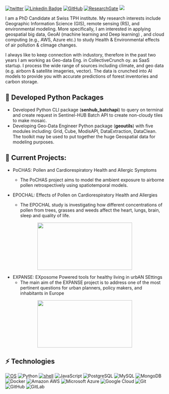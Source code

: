 [![twitter](https://img.shields.io/twitter/follow/ShValipour?style=social)](hhttps://twitter.com/ShValipour)
[![Linkedin Badge](https://img.shields.io/badge/-BehzadValipourSh.-blue?style=flat-square&logo=Linkedin&logoColor=white&link=https://linkedin.com/in/behzad-valipour-shokouhi-5128b0194)](https://linkedin.com/in/behzad-valipour-shokouhi-5128b0194)
<a href="https://github.com/behzad89" target="_blank"><img alt="GitHub" src="https://img.shields.io/badge/-@behzad89-181717?style=flat-square&logo=GitHub&logoColor=white"></a>
<a href="https://www.researchgate.net/profile/Behzad-Valipour-Shokouhi" target="_blank"><img alt="ResearchGate" src="https://img.shields.io/badge/-ResearchGate-00CCBB?style=flat-square&logo=ResearchGate&logoColor=white"></a>
![](https://komarev.com/ghpvc/?username=behzad89)


I am a PhD Candidate at Swiss TPH institute. My research interests include Geographic Information Science (GIS), remote sensing (RS), and environmental modeling. More specifically, I am interested in applying geospatial big data, GeoAI (machine learning and Deep learning) , and cloud computing (e.g., AWS, Azure etc.) to study Health & Environmental effects of air pollution & climage changes.

I always like to keep connection with industory, therefore in the past two years I am working as Geo-data Eng. in CollectiveCrunch oy. as SaaS startup. I process the wide range of sources including climate, and geo data (e.g. airborn & satellite imageries, vector). The data is crunched into AI models to provide you with accurate predictions of forest inventories and carbon storage. 

## 🔭 Developed Python Packages

- Developed Python CLI package (**senhub_batchapi**) to query on terminal and create request in Sentinel-HUB Batch API to create non-cloudy tiles to make mosaic.
- Developing Geo-Data Engineer Python package (**geoutils**) with five modules including: Grid, Cube, ModisAPI, DataExtraction, DataClean. The toolkit may be used to put together the huge Geospatial data for modeling purposes.

## 💬 Current Projects:
- PoCHAS: Pollen and Cardiorespiratory Health and Allergic Symptoms
  - The PoCHAS project aims to model the ambient exposure to airborne pollen retrospectively using spatiotemporal models.

- EPOCHAL: Effects of Pollen on Cardiorespiratory Health and Allergies
  - The EPOCHAL study is investigating how different concentrations of pollen from trees, grasses and weeds affect the heart, lungs, brain, sleep and quality of life.

<center><img src="https://www.swisstph.ch/fileadmin/_processed_/c/3/csm_EPOCHAL_63dcbb694a.png" width="300" height="150"/></center>

- EXPANSE: EXposome Powered tools for healthy living in urbAN SEttings
  - The main aim of the EXPANSE project is to address one of the most pertinent questions for urban planners, policy makers, and inhabitants in Europe

<center><img src="https://www.isglobal.org/documents/10179/8304240/expanse+project/21883b47-1488-432b-8840-9a12374c9e05?t=1617967268527" width="300" height="150"/></center>

## ⚡ Technologies

[![OS](https://img.shields.io/badge/OS-Linux-informational?style=flat-square&logo=linux&logoColor=white)](https://en.wikipedia.org/wiki/Linux)
![Python](https://img.shields.io/badge/-Python-black?style=flat-square&logo=Python)
<a href="https://github.com/alwinw?tab=repositories&language=shell" target="_blank"><img alt="shell" src="https://img.shields.io/badge/-shell-5391FE?style=flat-square&logo=PowerShell&logoColor=white"></a>
![JavaScript](https://img.shields.io/badge/-JavaScript-black?style=flat-square&logo=javascript)
![PostgreSQL](https://img.shields.io/badge/-PostgreSQL-336791?style=flat-square&logo=postgresql)
![MySQL](https://img.shields.io/badge/-MySQL-black?style=flat-square&logo=mysql)
![MongoDB](https://img.shields.io/badge/-MongoDB-black?style=flat-square&logo=mongodb)
![Docker](https://img.shields.io/badge/-Docker-black?style=flat-square&logo=docker)
![Amazon AWS](https://img.shields.io/badge/Amazon%20AWS-232F3E?style=flat-square&logo=amazon-aws)
![Microsoft Azure](https://img.shields.io/badge/Microsoft%20Azure-232F7E?style=flat-square&logo=microsoft-azure)
![Google Cloud](https://img.shields.io/badge/Google%20Cloud-black?style=flat-square&logo=google-cloud)
![Git](https://img.shields.io/badge/-Git-black?style=flat-square&logo=git)
![GitHub](https://img.shields.io/badge/-GitHub-181717?style=flat-square&logo=github)
![GitLab](https://img.shields.io/badge/-GitLab-FCA121?style=flat-square&logo=gitlab)
<!--
**behzad89/behzad89** is a ✨ _special_ ✨ repository because its `README.md` (this file) appears on your GitHub profile.

Here are some ideas to get you started:

- 🔭 I’m currently working on ...
- 🌱 I’m currently learning ...
- 👯 I’m looking to collaborate on ...
- 🤔 I’m looking for help with ...
- 💬 Ask me about ...
- 📫 How to reach me: ...
- 😄 Pronouns: ...
- ⚡ Fun fact: ...
-->


